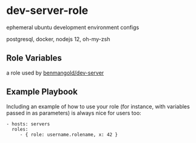 dev-server-role
=========

ephemeral ubuntu development environment configs

postgresql, docker, nodejs 12, oh-my-zsh

Role Variables
--------------

a role used by [benmangold/dev-server](https://github.com/benmangold/dev-server)

Example Playbook
----------------

Including an example of how to use your role (for instance, with variables passed in as parameters) is always nice for users too:

    - hosts: servers
      roles:
         - { role: username.rolename, x: 42 }
